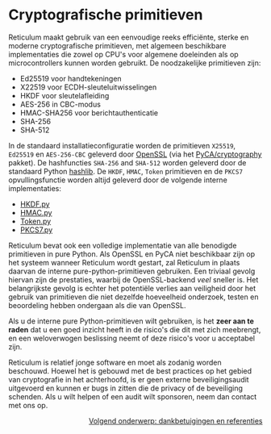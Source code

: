 # Cryptografische primitieven
Reticulum maakt gebruik van een eenvoudige reeks efficiënte, sterke en moderne cryptografische primitieven, met algemeen beschikbare implementaties die zowel op CPU's voor algemene doeleinden als op microcontrollers kunnen worden gebruikt. De noodzakelijke primitieven zijn:

- Ed25519 voor handtekeningen
- X22519 voor ECDH-sleuteluitwisselingen
- HKDF voor sleutelafleiding
- AES-256 in CBC-modus
- HMAC-SHA256 voor berichtauthenticatie
- SHA-256
- SHA-512

In de standaard installatieconfiguratie worden de primitieven `X25519`, `Ed25519` en `AES-256-CBC` geleverd door [OpenSSL](https://www.openssl.org/) (via het [PyCA/cryptography](https://github.com/pyca/cryptography) pakket). De hashfuncties `SHA-256` and `SHA-512` worden geleverd door de standaard Python [hashlib](https://docs.python.org/3/library/hashlib.html). De `HKDF`, `HMAC`, `Token` primitieven en de `PKCS7` opvullingsfunctie worden altijd geleverd door de volgende interne implementaties:

- [HKDF.py](https://github.com/markqvist/Reticulum/blob/master/RNS/Cryptography/HKDF.py)
- [HMAC.py](https://github.com/markqvist/Reticulum/blob/master/RNS/Cryptography/HMAC.py)
- [Token.py](https://github.com/markqvist/Reticulum/blob/master/RNS/Cryptography/Token.py)
- [PKCS7.py](https://github.com/markqvist/Reticulum/blob/master/RNS/Cryptography/PKCS7.py)


Reticulum bevat ook een volledige implementatie van alle benodigde primitieven in pure Python. Als OpenSSL en PyCA niet beschikbaar zijn op het systeem wanneer Reticulum wordt gestart, zal Reticulum in plaats daarvan de interne pure-python-primitieven gebruiken. Een triviaal gevolg hiervan zijn de prestaties, waarbij de OpenSSL-backend *veel* sneller is. Het belangrijkste gevolg is echter het potentiële verlies aan veiligheid door het gebruik van primitieven die niet dezelfde hoeveelheid onderzoek, testen en beoordeling hebben ondergaan als die van OpenSSL.

Als u de interne pure Python-primitieven wilt gebruiken, is het **zeer aan te raden** dat u een goed inzicht heeft in de risico's die dit met zich meebrengt, en een weloverwogen beslissing neemt of deze risico's voor u acceptabel zijn.

Reticulum is relatief jonge software en moet als zodanig worden beschouwd. Hoewel het is gebouwd met de best practices op het gebied van cryptografie in het achterhoofd, is er geen externe beveiligingsaudit uitgevoerd en kunnen er bugs in zitten die de privacy of de beveiliging schenden. Als u wilt helpen of een audit wilt sponsoren, neem dan contact met ons op.

<p align="right"><a href="credits_nl.html">Volgend onderwerp: dankbetuigingen en referenties</a></p>
